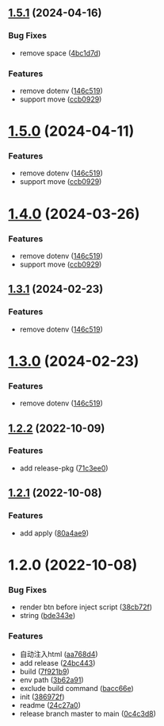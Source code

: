 ## [1.5.1](https://github.com/PengBoUESTC/vite-plugin-env-switch/compare/v1.2.2...v1.5.1) (2024-04-16)


### Bug Fixes

* remove space ([4bc1d7d](https://github.com/PengBoUESTC/vite-plugin-env-switch/commit/4bc1d7d093c7d12b0f1386877ebfefe0a22c3729))


### Features

* remove dotenv ([146c519](https://github.com/PengBoUESTC/vite-plugin-env-switch/commit/146c51935d194e4485a9e0d7321eeab3beb90301))
* support move ([ccb0929](https://github.com/PengBoUESTC/vite-plugin-env-switch/commit/ccb0929706b5fc76a0eab8f87158da8bde1faa6d))



# [1.5.0](https://github.com/PengBoUESTC/vite-plugin-env-switch/compare/v1.2.2...v1.5.0) (2024-04-11)


### Features

* remove dotenv ([146c519](https://github.com/PengBoUESTC/vite-plugin-env-switch/commit/146c51935d194e4485a9e0d7321eeab3beb90301))
* support move ([ccb0929](https://github.com/PengBoUESTC/vite-plugin-env-switch/commit/ccb0929706b5fc76a0eab8f87158da8bde1faa6d))



# [1.4.0](https://github.com/PengBoUESTC/vite-plugin-env-switch/compare/v1.2.2...v1.4.0) (2024-03-26)


### Features

* remove dotenv ([146c519](https://github.com/PengBoUESTC/vite-plugin-env-switch/commit/146c51935d194e4485a9e0d7321eeab3beb90301))
* support move ([ccb0929](https://github.com/PengBoUESTC/vite-plugin-env-switch/commit/ccb0929706b5fc76a0eab8f87158da8bde1faa6d))



## [1.3.1](https://github.com/PengBoUESTC/vite-plugin-env-switch/compare/v1.2.2...v1.3.1) (2024-02-23)


### Features

* remove dotenv ([146c519](https://github.com/PengBoUESTC/vite-plugin-env-switch/commit/146c51935d194e4485a9e0d7321eeab3beb90301))



# [1.3.0](https://github.com/PengBoUESTC/vite-plugin-env-switch/compare/v1.2.2...v1.3.0) (2024-02-23)


### Features

* remove dotenv ([146c519](https://github.com/PengBoUESTC/vite-plugin-env-switch/commit/146c51935d194e4485a9e0d7321eeab3beb90301))



## [1.2.2](https://github.com/PengBoUESTC/vite-plugin-env-switch/compare/v1.2.1...v1.2.2) (2022-10-09)


### Features

* add release-pkg ([71c3ee0](https://github.com/PengBoUESTC/vite-plugin-env-switch/commit/71c3ee04d68858fde8d575018a98c5b1ebe71cc4))



## [1.2.1](https://github.com/PengBoUESTC/vite-plugin-env-switch/compare/v1.2.0...v1.2.1) (2022-10-08)


### Features

* add apply ([80a4ae9](https://github.com/PengBoUESTC/vite-plugin-env-switch/commit/80a4ae959194c2b5bbde76babb3538363026f6df))



# 1.2.0 (2022-10-08)


### Bug Fixes

* render btn before inject script ([38cb72f](https://github.com/PengBoUESTC/vite-plugin-env-switch/commit/38cb72f5a7d262d30670549de4363d855df66741))
* string ([bde343e](https://github.com/PengBoUESTC/vite-plugin-env-switch/commit/bde343e3e4120bc70b0bf88e9d3c8c7348a46ea4))


### Features

* 自动注入html ([aa768d4](https://github.com/PengBoUESTC/vite-plugin-env-switch/commit/aa768d4006ff7d9891d6429b9293da7f4aec387d))
* add release ([24bc443](https://github.com/PengBoUESTC/vite-plugin-env-switch/commit/24bc443f9952764e57172aef877e6f600bc7653c))
* build ([7f921b9](https://github.com/PengBoUESTC/vite-plugin-env-switch/commit/7f921b94097543ac1ac50f351cf0642e755b2750))
* env path ([3b62a91](https://github.com/PengBoUESTC/vite-plugin-env-switch/commit/3b62a914ff0a446cad12ac4985226598c0f17340))
* exclude build command ([bacc66e](https://github.com/PengBoUESTC/vite-plugin-env-switch/commit/bacc66ec0bd684f6a6c429c22bbb79902046def9))
* init ([386972f](https://github.com/PengBoUESTC/vite-plugin-env-switch/commit/386972f43b3d4fe4a3abdc20ea714738266712e3))
* readme ([24c27a0](https://github.com/PengBoUESTC/vite-plugin-env-switch/commit/24c27a0b3512e921a0fe36fbe0acd6ad13eb0a6b))
* release branch master to main ([0c4c3d8](https://github.com/PengBoUESTC/vite-plugin-env-switch/commit/0c4c3d8a3c3fe64fd295dd3dcf995385b6e8ea6f))



